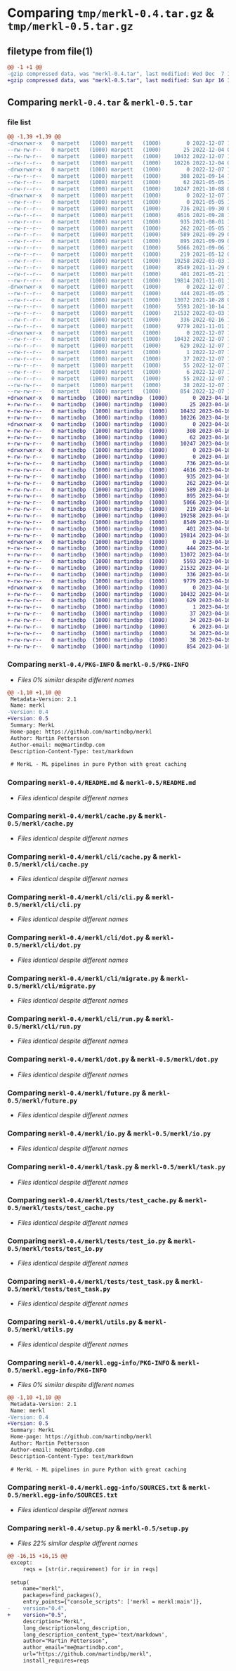 # Comparing `tmp/merkl-0.4.tar.gz` & `tmp/merkl-0.5.tar.gz`

## filetype from file(1)

```diff
@@ -1 +1 @@
-gzip compressed data, was "merkl-0.4.tar", last modified: Wed Dec  7 19:16:56 2022, max compression
+gzip compressed data, was "merkl-0.5.tar", last modified: Sun Apr 16 13:46:53 2023, max compression
```

## Comparing `merkl-0.4.tar` & `merkl-0.5.tar`

### file list

```diff
@@ -1,39 +1,39 @@
-drwxrwxr-x   0 marpett   (1000) marpett   (1000)        0 2022-12-07 19:16:56.834754 merkl-0.4/
--rw-rw-r--   0 marpett   (1000) marpett   (1000)       25 2022-12-04 09:24:58.000000 merkl-0.4/MANIFEST.in
--rw-rw-r--   0 marpett   (1000) marpett   (1000)    10432 2022-12-07 19:16:56.834754 merkl-0.4/PKG-INFO
--rw-r--r--   0 marpett   (1000) marpett   (1000)    10226 2022-12-04 09:30:44.000000 merkl-0.4/README.md
-drwxrwxr-x   0 marpett   (1000) marpett   (1000)        0 2022-12-07 19:16:56.794755 merkl-0.4/merkl/
--rw-r--r--   0 marpett   (1000) marpett   (1000)      308 2021-09-14 10:14:34.000000 merkl-0.4/merkl/__init__.py
--rw-r--r--   0 marpett   (1000) marpett   (1000)       62 2021-05-05 17:36:17.000000 merkl-0.4/merkl/__main__.py
--rw-r--r--   0 marpett   (1000) marpett   (1000)    10247 2021-10-08 07:41:32.000000 merkl-0.4/merkl/cache.py
-drwxrwxr-x   0 marpett   (1000) marpett   (1000)        0 2022-12-07 19:16:56.810754 merkl-0.4/merkl/cli/
--rw-r--r--   0 marpett   (1000) marpett   (1000)        0 2021-05-05 17:36:17.000000 merkl-0.4/merkl/cli/__init__.py
--rw-r--r--   0 marpett   (1000) marpett   (1000)      736 2021-09-30 07:17:11.000000 merkl-0.4/merkl/cli/cache.py
--rw-r--r--   0 marpett   (1000) marpett   (1000)     4616 2021-09-28 12:03:28.000000 merkl-0.4/merkl/cli/cli.py
--rw-r--r--   0 marpett   (1000) marpett   (1000)      935 2021-08-01 14:00:36.000000 merkl-0.4/merkl/cli/dot.py
--rw-r--r--   0 marpett   (1000) marpett   (1000)      262 2021-05-05 17:36:17.000000 merkl-0.4/merkl/cli/init.py
--rw-r--r--   0 marpett   (1000) marpett   (1000)      589 2021-09-29 09:06:22.000000 merkl-0.4/merkl/cli/migrate.py
--rw-r--r--   0 marpett   (1000) marpett   (1000)      895 2021-09-09 08:33:33.000000 merkl-0.4/merkl/cli/run.py
--rw-r--r--   0 marpett   (1000) marpett   (1000)     5066 2021-09-06 10:45:10.000000 merkl-0.4/merkl/dot.py
--rw-r--r--   0 marpett   (1000) marpett   (1000)      219 2021-05-12 09:30:22.000000 merkl-0.4/merkl/exceptions.py
--rw-r--r--   0 marpett   (1000) marpett   (1000)    19258 2022-03-03 10:33:11.000000 merkl-0.4/merkl/future.py
--rw-r--r--   0 marpett   (1000) marpett   (1000)     8549 2021-11-29 09:52:52.000000 merkl-0.4/merkl/io.py
--rw-r--r--   0 marpett   (1000) marpett   (1000)      401 2021-05-21 11:20:26.000000 merkl-0.4/merkl/logger.py
--rw-r--r--   0 marpett   (1000) marpett   (1000)    19814 2021-11-01 12:43:49.000000 merkl-0.4/merkl/task.py
-drwxrwxr-x   0 marpett   (1000) marpett   (1000)        0 2022-12-07 19:16:56.822754 merkl-0.4/merkl/tests/
--rw-r--r--   0 marpett   (1000) marpett   (1000)      444 2021-05-05 17:36:17.000000 merkl-0.4/merkl/tests/__init__.py
--rw-r--r--   0 marpett   (1000) marpett   (1000)    13072 2021-10-28 08:42:39.000000 merkl-0.4/merkl/tests/test_cache.py
--rw-r--r--   0 marpett   (1000) marpett   (1000)     5593 2021-10-14 10:35:16.000000 merkl-0.4/merkl/tests/test_io.py
--rw-r--r--   0 marpett   (1000) marpett   (1000)    21532 2022-03-03 10:35:19.000000 merkl-0.4/merkl/tests/test_task.py
--rw-r--r--   0 marpett   (1000) marpett   (1000)      336 2022-02-16 13:39:13.000000 merkl-0.4/merkl/util_tasks.py
--rw-r--r--   0 marpett   (1000) marpett   (1000)     9779 2021-11-01 12:43:47.000000 merkl-0.4/merkl/utils.py
-drwxrwxr-x   0 marpett   (1000) marpett   (1000)        0 2022-12-07 19:16:56.810754 merkl-0.4/merkl.egg-info/
--rw-r--r--   0 marpett   (1000) marpett   (1000)    10432 2022-12-07 19:16:56.000000 merkl-0.4/merkl.egg-info/PKG-INFO
--rw-r--r--   0 marpett   (1000) marpett   (1000)      629 2022-12-07 19:16:56.000000 merkl-0.4/merkl.egg-info/SOURCES.txt
--rw-r--r--   0 marpett   (1000) marpett   (1000)        1 2022-12-07 19:16:56.000000 merkl-0.4/merkl.egg-info/dependency_links.txt
--rw-r--r--   0 marpett   (1000) marpett   (1000)       37 2022-12-07 19:16:56.000000 merkl-0.4/merkl.egg-info/entry_points.txt
--rw-r--r--   0 marpett   (1000) marpett   (1000)       55 2022-12-07 19:16:56.000000 merkl-0.4/merkl.egg-info/requires.txt
--rw-r--r--   0 marpett   (1000) marpett   (1000)        6 2022-12-07 19:16:56.000000 merkl-0.4/merkl.egg-info/top_level.txt
--rw-r--r--   0 marpett   (1000) marpett   (1000)       55 2022-12-07 19:15:55.000000 merkl-0.4/requirements.txt
--rw-rw-r--   0 marpett   (1000) marpett   (1000)       38 2022-12-07 19:16:56.834754 merkl-0.4/setup.cfg
--rw-rw-r--   0 marpett   (1000) marpett   (1000)      854 2022-12-07 19:15:01.000000 merkl-0.4/setup.py
+drwxrwxr-x   0 martindbp  (1000) martindbp  (1000)        0 2023-04-16 13:46:53.574848 merkl-0.5/
+-rw-rw-r--   0 martindbp  (1000) martindbp  (1000)       25 2023-04-16 13:44:17.000000 merkl-0.5/MANIFEST.in
+-rw-rw-r--   0 martindbp  (1000) martindbp  (1000)    10432 2023-04-16 13:46:53.574848 merkl-0.5/PKG-INFO
+-rw-rw-r--   0 martindbp  (1000) martindbp  (1000)    10226 2023-04-16 13:44:17.000000 merkl-0.5/README.md
+drwxrwxr-x   0 martindbp  (1000) martindbp  (1000)        0 2023-04-16 13:46:53.574848 merkl-0.5/merkl/
+-rw-rw-r--   0 martindbp  (1000) martindbp  (1000)      308 2023-04-16 13:44:17.000000 merkl-0.5/merkl/__init__.py
+-rw-rw-r--   0 martindbp  (1000) martindbp  (1000)       62 2023-04-16 13:44:17.000000 merkl-0.5/merkl/__main__.py
+-rw-rw-r--   0 martindbp  (1000) martindbp  (1000)    10247 2023-04-16 13:44:17.000000 merkl-0.5/merkl/cache.py
+drwxrwxr-x   0 martindbp  (1000) martindbp  (1000)        0 2023-04-16 13:46:53.574848 merkl-0.5/merkl/cli/
+-rw-rw-r--   0 martindbp  (1000) martindbp  (1000)        0 2023-04-16 13:44:17.000000 merkl-0.5/merkl/cli/__init__.py
+-rw-rw-r--   0 martindbp  (1000) martindbp  (1000)      736 2023-04-16 13:44:17.000000 merkl-0.5/merkl/cli/cache.py
+-rw-rw-r--   0 martindbp  (1000) martindbp  (1000)     4616 2023-04-16 13:44:17.000000 merkl-0.5/merkl/cli/cli.py
+-rw-rw-r--   0 martindbp  (1000) martindbp  (1000)      935 2023-04-16 13:44:17.000000 merkl-0.5/merkl/cli/dot.py
+-rw-rw-r--   0 martindbp  (1000) martindbp  (1000)      262 2023-04-16 13:44:17.000000 merkl-0.5/merkl/cli/init.py
+-rw-rw-r--   0 martindbp  (1000) martindbp  (1000)      589 2023-04-16 13:44:17.000000 merkl-0.5/merkl/cli/migrate.py
+-rw-rw-r--   0 martindbp  (1000) martindbp  (1000)      895 2023-04-16 13:44:17.000000 merkl-0.5/merkl/cli/run.py
+-rw-rw-r--   0 martindbp  (1000) martindbp  (1000)     5066 2023-04-16 13:44:17.000000 merkl-0.5/merkl/dot.py
+-rw-rw-r--   0 martindbp  (1000) martindbp  (1000)      219 2023-04-16 13:44:17.000000 merkl-0.5/merkl/exceptions.py
+-rw-rw-r--   0 martindbp  (1000) martindbp  (1000)    19258 2023-04-16 13:44:17.000000 merkl-0.5/merkl/future.py
+-rw-rw-r--   0 martindbp  (1000) martindbp  (1000)     8549 2023-04-16 13:44:17.000000 merkl-0.5/merkl/io.py
+-rw-rw-r--   0 martindbp  (1000) martindbp  (1000)      401 2023-04-16 13:44:17.000000 merkl-0.5/merkl/logger.py
+-rw-rw-r--   0 martindbp  (1000) martindbp  (1000)    19814 2023-04-16 13:44:17.000000 merkl-0.5/merkl/task.py
+drwxrwxr-x   0 martindbp  (1000) martindbp  (1000)        0 2023-04-16 13:46:53.574848 merkl-0.5/merkl/tests/
+-rw-rw-r--   0 martindbp  (1000) martindbp  (1000)      444 2023-04-16 13:44:17.000000 merkl-0.5/merkl/tests/__init__.py
+-rw-rw-r--   0 martindbp  (1000) martindbp  (1000)    13072 2023-04-16 13:44:17.000000 merkl-0.5/merkl/tests/test_cache.py
+-rw-rw-r--   0 martindbp  (1000) martindbp  (1000)     5593 2023-04-16 13:44:17.000000 merkl-0.5/merkl/tests/test_io.py
+-rw-rw-r--   0 martindbp  (1000) martindbp  (1000)    21532 2023-04-16 13:44:17.000000 merkl-0.5/merkl/tests/test_task.py
+-rw-rw-r--   0 martindbp  (1000) martindbp  (1000)      336 2023-04-16 13:44:17.000000 merkl-0.5/merkl/util_tasks.py
+-rw-rw-r--   0 martindbp  (1000) martindbp  (1000)     9779 2023-04-16 13:44:17.000000 merkl-0.5/merkl/utils.py
+drwxrwxr-x   0 martindbp  (1000) martindbp  (1000)        0 2023-04-16 13:46:53.574848 merkl-0.5/merkl.egg-info/
+-rw-rw-r--   0 martindbp  (1000) martindbp  (1000)    10432 2023-04-16 13:46:53.000000 merkl-0.5/merkl.egg-info/PKG-INFO
+-rw-rw-r--   0 martindbp  (1000) martindbp  (1000)      629 2023-04-16 13:46:53.000000 merkl-0.5/merkl.egg-info/SOURCES.txt
+-rw-rw-r--   0 martindbp  (1000) martindbp  (1000)        1 2023-04-16 13:46:53.000000 merkl-0.5/merkl.egg-info/dependency_links.txt
+-rw-rw-r--   0 martindbp  (1000) martindbp  (1000)       37 2023-04-16 13:46:53.000000 merkl-0.5/merkl.egg-info/entry_points.txt
+-rw-rw-r--   0 martindbp  (1000) martindbp  (1000)       34 2023-04-16 13:46:53.000000 merkl-0.5/merkl.egg-info/requires.txt
+-rw-rw-r--   0 martindbp  (1000) martindbp  (1000)        6 2023-04-16 13:46:53.000000 merkl-0.5/merkl.egg-info/top_level.txt
+-rw-rw-r--   0 martindbp  (1000) martindbp  (1000)       34 2023-04-16 13:45:30.000000 merkl-0.5/requirements.txt
+-rw-rw-r--   0 martindbp  (1000) martindbp  (1000)       38 2023-04-16 13:46:53.574848 merkl-0.5/setup.cfg
+-rw-rw-r--   0 martindbp  (1000) martindbp  (1000)      854 2023-04-16 13:46:45.000000 merkl-0.5/setup.py
```

### Comparing `merkl-0.4/PKG-INFO` & `merkl-0.5/PKG-INFO`

 * *Files 0% similar despite different names*

```diff
@@ -1,10 +1,10 @@
 Metadata-Version: 2.1
 Name: merkl
-Version: 0.4
+Version: 0.5
 Summary: MerkL
 Home-page: https://github.com/martindbp/merkl
 Author: Martin Pettersson
 Author-email: me@martindbp.com
 Description-Content-Type: text/markdown
 
 # MerkL - ML pipelines in pure Python with great caching
```

### Comparing `merkl-0.4/README.md` & `merkl-0.5/README.md`

 * *Files identical despite different names*

### Comparing `merkl-0.4/merkl/cache.py` & `merkl-0.5/merkl/cache.py`

 * *Files identical despite different names*

### Comparing `merkl-0.4/merkl/cli/cache.py` & `merkl-0.5/merkl/cli/cache.py`

 * *Files identical despite different names*

### Comparing `merkl-0.4/merkl/cli/cli.py` & `merkl-0.5/merkl/cli/cli.py`

 * *Files identical despite different names*

### Comparing `merkl-0.4/merkl/cli/dot.py` & `merkl-0.5/merkl/cli/dot.py`

 * *Files identical despite different names*

### Comparing `merkl-0.4/merkl/cli/migrate.py` & `merkl-0.5/merkl/cli/migrate.py`

 * *Files identical despite different names*

### Comparing `merkl-0.4/merkl/cli/run.py` & `merkl-0.5/merkl/cli/run.py`

 * *Files identical despite different names*

### Comparing `merkl-0.4/merkl/dot.py` & `merkl-0.5/merkl/dot.py`

 * *Files identical despite different names*

### Comparing `merkl-0.4/merkl/future.py` & `merkl-0.5/merkl/future.py`

 * *Files identical despite different names*

### Comparing `merkl-0.4/merkl/io.py` & `merkl-0.5/merkl/io.py`

 * *Files identical despite different names*

### Comparing `merkl-0.4/merkl/task.py` & `merkl-0.5/merkl/task.py`

 * *Files identical despite different names*

### Comparing `merkl-0.4/merkl/tests/test_cache.py` & `merkl-0.5/merkl/tests/test_cache.py`

 * *Files identical despite different names*

### Comparing `merkl-0.4/merkl/tests/test_io.py` & `merkl-0.5/merkl/tests/test_io.py`

 * *Files identical despite different names*

### Comparing `merkl-0.4/merkl/tests/test_task.py` & `merkl-0.5/merkl/tests/test_task.py`

 * *Files identical despite different names*

### Comparing `merkl-0.4/merkl/utils.py` & `merkl-0.5/merkl/utils.py`

 * *Files identical despite different names*

### Comparing `merkl-0.4/merkl.egg-info/PKG-INFO` & `merkl-0.5/merkl.egg-info/PKG-INFO`

 * *Files 0% similar despite different names*

```diff
@@ -1,10 +1,10 @@
 Metadata-Version: 2.1
 Name: merkl
-Version: 0.4
+Version: 0.5
 Summary: MerkL
 Home-page: https://github.com/martindbp/merkl
 Author: Martin Pettersson
 Author-email: me@martindbp.com
 Description-Content-Type: text/markdown
 
 # MerkL - ML pipelines in pure Python with great caching
```

### Comparing `merkl-0.4/merkl.egg-info/SOURCES.txt` & `merkl-0.5/merkl.egg-info/SOURCES.txt`

 * *Files identical despite different names*

### Comparing `merkl-0.4/setup.py` & `merkl-0.5/setup.py`

 * *Files 22% similar despite different names*

```diff
@@ -16,15 +16,15 @@
 except:
     reqs = [str(ir.requirement) for ir in reqs]
 
 setup(
     name="merkl",
     packages=find_packages(),
     entry_points={"console_scripts": ['merkl = merkl:main']},
-    version="0.4",
+    version="0.5",
     description="MerkL",
     long_description=long_description,
     long_description_content_type='text/markdown',
     author="Martin Pettersson",
     author_email="me@martindbp.com",
     url="https://github.com/martindbp/merkl",
     install_requires=reqs
```


